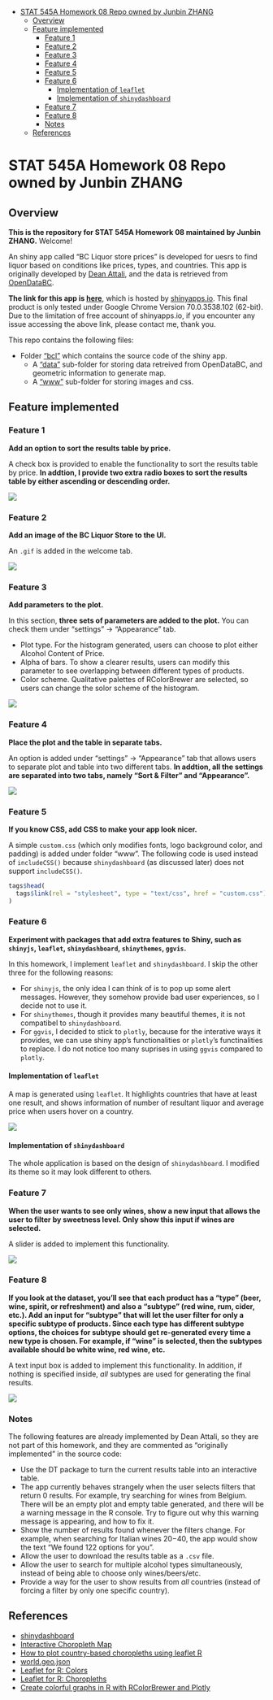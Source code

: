 -   [STAT 545A Homework 08 Repo owned by Junbin
    ZHANG](#stat-545a-homework-08-repo-owned-by-junbin-zhang)
    -   [Overview](#overview)
    -   [Feature implemented](#feature-implemented)
        -   [Feature 1](#feature-1)
        -   [Feature 2](#feature-2)
        -   [Feature 3](#feature-3)
        -   [Feature 4](#feature-4)
        -   [Feature 5](#feature-5)
        -   [Feature 6](#feature-6)
            -   [Implementation of
                `leaflet`](#implementation-of-leaflet)
            -   [Implementation of
                `shinydashboard`](#implementation-of-shinydashboard)
        -   [Feature 7](#feature-7)
        -   [Feature 8](#feature-8)
        -   [Notes](#notes)
    -   [References](#references)

STAT 545A Homework 08 Repo owned by Junbin ZHANG
================================================

Overview
--------

**This is the repository for STAT 545A Homework 08 maintained by Junbin
ZHANG.** Welcome!

An shiny app called “BC Liquor store prices” is developed for uesrs to
find liquor based on conditions like prices, types, and countries. This
app is originally developed by [Dean
Attali](https://github.com/daattali/shiny-server/tree/master/bcl), and
the data is retrieved from
[OpenDataBC](https://www.opendatabc.ca/dataset/bc-liquor-store-product-price-list-current-prices).

**The link for this app is
[here](https://junbinzhang.shinyapps.io/junbinzhang-bcl/)**, which is
hosted by [shinyapps.io](http://www.shinyapps.io/). This final product
is only tested under Google Chrome Version 70.0.3538.102 (62-bit). Due
to the limitation of free account of shinyapps.io, if you encounter any
issue accessing the above link, please contact me, thank you.

This repo contains the following files:

-   Folder [“bcl”](./bcl/) which contains the source code of the shiny
    app.
    -   A [“data”](./bcl/data/) sub-folder for storing data retreived
        from OpenDataBC, and geometric information to generate map.
    -   A [“www”](./bcl/www/) sub-folder for storing images and css.

Feature implemented
-------------------

### Feature 1

**Add an option to sort the results table by price.**

A check box is provided to enable the functionality to sort the results
table by price. **In addtion, I provide two extra radio boxes to sort
the results table by either ascending or descending order.**

![](./images/feature1.png)

### Feature 2

**Add an image of the BC Liquor Store to the UI.**

An `.gif` is added in the welcome tab.

![](./images/feature2.png)

### Feature 3

**Add parameters to the plot.**

In this section, **three sets of parameters are added to the plot.** You
can check them under “settings” -&gt; “Appearance” tab.

-   Plot type. For the histogram generated, users can choose to plot
    either Alcohol Content of Price.
-   Alpha of bars. To show a clearer results, users can modify this
    parameter to see overlapping between different types of products.
-   Color scheme. Qualitative palettes of RColorBrewer are selected, so
    users can change the solor scheme of the histogram.

![](./images/feature3.png)

### Feature 4

**Place the plot and the table in separate tabs.**

An option is added under “settings” -&gt; “Appearance” tab that allows
users to separate plot and table into two different tabs. **In addtion,
all the settings are separated into two tabs, namely “Sort & Filter” and
“Appearance”.**

![](./images/feature4.png)

### Feature 5

**If you know CSS, add CSS to make your app look nicer.**

A simple `custom.css` (which only modifies fonts, logo background color,
and padding) is added under folder “www”. The following code is used
instead of `includeCSS()` because `shinydashboard` (as discussed later)
does not support `includeCSS()`.

``` r
tags$head(
  tags$link(rel = "stylesheet", type = "text/css", href = "custom.css")
)
```

### Feature 6

**Experiment with packages that add extra features to Shiny, such as
`shinyjs`, `leaflet`, `shinydashboard`, `shinythemes`, `ggvis`.**

In this homework, I implement `leaflet` and `shinydashboard`. I skip the
other three for the following reasons:

-   For `shinyjs`, the only idea I can think of is to pop up some alert
    messages. However, they somehow provide bad user experiences, so I
    decide not to use it.
-   For `shinythemes`, though it provides many beautiful themes, it is
    not compatibel to `shinydashboard`.
-   For `ggvis`, I decided to stick to `plotly`, because for the
    interative ways it provides, we can use shiny app’s functionalities
    or `plotly`’s functinalities to replace. I do not notice too many
    suprises in using `ggvis` compared to `plotly`.

#### Implementation of `leaflet`

A map is generated using `leaflet`. It highlights countries that have at
least one result, and shows information of number of resultant liquor
and average price when users hover on a country.

![](./images/feature6.png)

#### Implementation of `shinydashboard`

The whole application is based on the design of `shinydashboard`. I
modified its theme so it may look different to others.

### Feature 7

**When the user wants to see only wines, show a new input that allows
the user to filter by sweetness level. Only show this input if wines are
selected.**

A slider is added to implement this functionality.

![](./images/feature7.png)

### Feature 8

**If you look at the dataset, you’ll see that each product has a “type”
(beer, wine, spirit, or refreshment) and also a “subtype” (red wine,
rum, cider, etc.). Add an input for “subtype” that will let the user
filter for only a specific subtype of products. Since each type has
different subtype options, the choices for subtype should get
re-generated every time a new type is chosen. For example, if “wine” is
selected, then the subtypes available should be white wine, red wine,
etc.**

A text input box is added to implement this functionality. In addition,
if nothing is specified inside, *all* subtypes are used for generating
the final results.

![](./images/feature8.png)

### Notes

The following features are already implemented by Dean Attali, so they
are not part of this homework, and they are commented as “originally
implemented” in the source code:

-   Use the DT package to turn the current results table into an
    interactive table.
-   The app currently behaves strangely when the user selects filters
    that return 0 results. For example, try searching for wines from
    Belgium. There will be an empty plot and empty table generated, and
    there will be a warning message in the R console. Try to figure out
    why this warning message is appearing, and how to fix it.
-   Show the number of results found whenever the filters change. For
    example, when searching for Italian wines $20-$40, the app would
    show the text “We found 122 options for you”.
-   Allow the user to download the results table as a `.csv` file.
-   Allow the user to search for multiple alcohol types simultaneously,
    instead of being able to choose only wines/beers/etc.
-   Provide a way for the user to show results from *all* countries
    (instead of forcing a filter by only one specific country).

References
----------

-   [shinydashboard](https://rstudio.github.io/shinydashboard/index.html)
-   [Interactive Choropleth
    Map](https://leafletjs.com/examples/choropleth/)
-   [How to plot country-based choropleths using leaflet
    R](https://stackoverflow.com/questions/44525730/how-to-plot-country-based-choropleths-using-leaflet-r)
-   [world.geo.json](https://github.com/johan/world.geo.json)
-   [Leaflet for R:
    Colors](https://rstudio.github.io/leaflet/colors.html)
-   [Leaflet for R:
    Choropleths](https://rstudio.github.io/leaflet/choropleths.html)
-   [Create colorful graphs in R with RColorBrewer and
    Plotly](https://moderndata.plot.ly/create-colorful-graphs-in-r-with-rcolorbrewer-and-plotly/)

